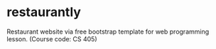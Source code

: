# restaurantly
 Restaurant website via free bootstrap template for web programming lesson. (Course code: CS 405)

